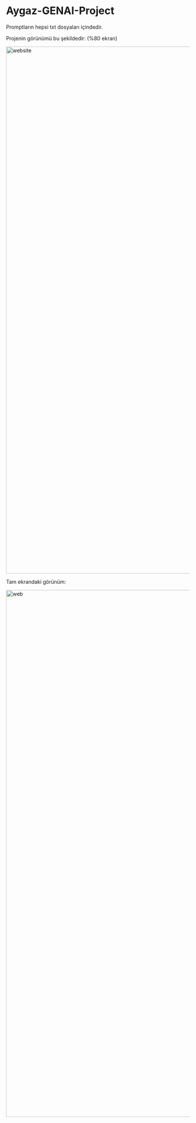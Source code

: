 # Aygaz-GENAI-Project

Promptların hepsi txt dosyaları içindedir.

Projenin görünümü bu şekildedir: (%80 ekran)

<img width="1440" alt="website" src="https://github.com/zeynepkicikoglu/Aygaz-GENAI-Project/assets/91759024/63c0f264-20b2-441a-b445-94a16114fada">


Tam ekrandaki görünüm:

<img width="1440" alt="web" src="https://github.com/zeynepkicikoglu/Aygaz-GENAI-Project/assets/91759024/94935a7d-39da-4a73-918a-0eac13c7a516">
